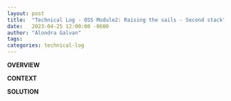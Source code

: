 ```yaml
---
layout: post
title:  "Technical Log - OSS Module2: Raising the sails - Second stack"
date:   2023-04-25 12:00:00 -0600
author: "Alondra Galvan"
tags:
categories: technical-log
---
```


**OVERVIEW**


**CONTEXT**



**SOLUTION**



